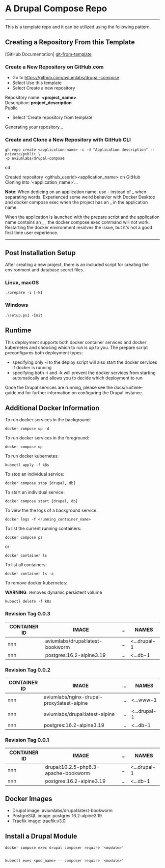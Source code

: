 # A Drupal Compose Repo


---


This is a template repo and it can be utilized using the following pattern. 


## Creating a Repository From this Template


[GitHub Documentation] [git-from-template]


### Create a New Repository on GitHub.com


- Go to https://github.com/aviumlabs/drupal-compose  
- Select Use this template  
- Select Create a new repository  


Repository name: __<project_name>__  
Description: __project_description__    
Public  


- Select 'Create repository from template'


Generating your repository...


### Create and Clone a New Repository with GitHub CLI


    gh repo create <application-name> -c -d "Application description" --private/public \
    -p aviumlabs/drupal-compose 


cd <application-name>


Created repository \<github\_userid\>\<application\_name\>  on GitHub  
Cloning into '\<application\_name\>'...  


__Note__: When dedicing on an application name, use - instead of _ when 
separating words. Experienced some weird behavior with Docker Desktop and 
docker compose exec when the project has an _ in the application name. 

When the application is launched with the prepare script and the application 
name contains an _ , the docker compose exec command will not work. Restarting 
the docker environment resolves the issue, but it's not a good first time 
user experience.

---


## Post Installation Setup 


After creating a new project, there is an included script for creating the 
environment and database secret files. 


### Linux, macOS


    ./prepare -i [-k]


### Windows


    .\setup.ps1 -Init 


## Runtime


This deployment supports both docker container services and docker kubernetes 
and choosing which to run is up to you. The prepare script preconfigures 
both deployment types:

* specifying only -i to the deploy script will also start the docker services 
if docker is running
* specifying both -i and -k will prevent the docker services from starting 
automatically and allows you to decide which deployment to run


Once the Drupal services are running, please see the docs/runtime-guide.md for 
further information on configuring the Drupal instance.


## Additional Docker Information 


To run docker services in the background:


    docker compose up -d


To run docker services in the foreground:


    docker compose up


To run docker kubernetes:

    
    kubectl apply -f k8s 


To stop an individual service:


    docker compose stop [drupal, db]


To start an individual service:


    docker compose start [drupal, db]


To view the the logs of a background service:


    docker logs -f <running_container_name>


To list the current running containers:


    docker compose ps

or

    docker container ls


To list all containers:


    docker container ls -a


To remove docker kubernetes:


__WARNING__: removes dynamic persistent volume


    kubectl delete -f k8s



### Revision Tag 0.0.3


| CONTAINER ID   | IMAGE                                | ... | NAMES           |
|----------------|--------------------------------------|-----|-----------------|
| nnn            | aviumlabs/drupal:latest-bookworm     | ... | \<...drupal-1   |
| nnn            | postgres:16.2-alpine3.19             | ... | \<...db-1       |


### Revision Tag 0.0.2


| CONTAINER ID   | IMAGE                                      | ... | NAMES         |
|----------------|--------------------------------------------|-----|---------------|
| nnn            | aviumlabs/nginx-drupal-proxy:latest-alpine | ... | \<...www-1    |
| nnn            | aviumlabs/drupal:latest-alpine             | ... | \<...drupal-1 |
| nnn            | postgres:16.2-alpine3.19                   | ... | \<...db-1     |


### Revision Tag 0.0.1


| CONTAINER ID   | IMAGE                                | ... | NAMES           |
|----------------|--------------------------------------|-----|-----------------|
| nnn            | drupal:10.2.5-php8.3-apache-bookworm | ... | \<...drupal-1   |
| nnn            | postgres:16.2-alpine3.19             | ... | \<...db-1       |


## Docker Images


- Drupal image: aviumlabs/drupal:latest-bookworm
- PostgreSQL image: postgres:16.2-alpine3.19
- Traefik image: traefik:v3.0


[git-from-template]: https://docs.github.com/en/repositories/creating-and-managing-repositories/creating-a-repository-from-a-template


## Install a Drupal Module


    docker compose exec drupal composer require '<module>'


    kubectl exec <pod_name> -- composer require '<module>'
